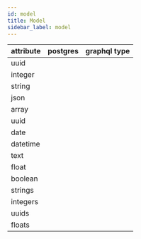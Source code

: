 ```yaml
---
id: model
title: Model
sidebar_label: model
---
```


| attribute | postgres | graphql type |
| --------- | -------- | ------------ |
| uuid      |          |              |
| integer   |          |              |
| string    |          |              |
| json      |          |              |
| array     |          |              |
| uuid      |          |              |
| date      |          |              |
| datetime  |          |              |
| text      |          |              |
| float     |          |              |
| boolean   |          |              |
| strings   |          |              |
| integers  |          |              |
| uuids     |          |              |
| floats    |          |              |
